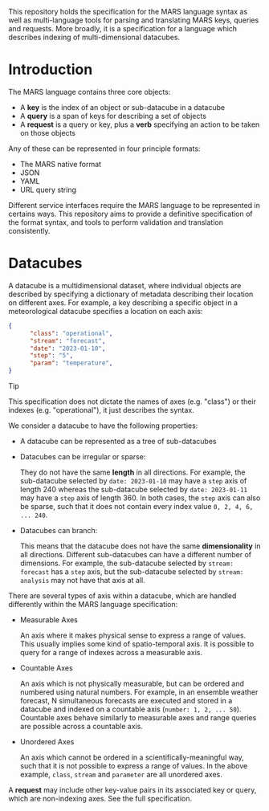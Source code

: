 
This repository holds the specification for the MARS language syntax as well as multi-language tools for parsing and translating MARS keys, queries and requests. More broadly, it is a specification for a language which describes indexing of multi-dimensional datacubes.

# Introduction

The MARS language contains three core objects:

* A **key** is the index of an object or sub-datacube in a datacube
* A **query** is a span of keys for describing a set of objects
* A **request** is a query or key, plus a **verb** specifying an action to be taken on those objects

Any of these can be represented in four principle formats:
* The MARS native format
* JSON
* YAML
* URL query string

Different service interfaces require the MARS language to be represented in certains ways. This repository aims to provide a definitive specification of the format syntax, and tools to perform validation and translation consistently.

# Datacubes

A datacube is a multidimensional dataset, where individual objects are described by specifying a dictionary of metadata describing their location on different axes. For example, a key describing a specific object in a meteorological datacube specifies a location on each axis:

```json
{
      "class": "operational",
      "stream": "forecast",
      "date": "2023-01-10",
      "step": "5",
      "param": "temperature",
}
```
> [!TIP]
> This specification does not dictate the names of axes (e.g. "class") or their indexes (e.g. "operational"), it just describes the syntax.

We consider a datacube to have the following properties:

* A datacube can be represented as a tree of sub-datacubes

* Datacubes can be irregular or sparse:
  
  They do not have the same **length** in all directions. For example, the sub-datacube selected by `date: 2023-01-10` may have a `step` axis of length 240 whereas the sub-datacube selected by `date: 2023-01-11` may have a `step` axis of length 360. In both cases, the `step` axis can also be sparse, such that it does not contain every index value `0, 2, 4, 6, ... 240`.

* Datacubes can branch:

  This means that the datacube does not have the same **dimensionality** in all directions. Different sub-datacubes can have a different number of dimensions. For example, the sub-datacube selected by `stream: forecast` has a `step` axis, but the sub-datacube selected by `stream: analysis` may not have that axis at all.


There are several types of axis within a datacube, which are handled differently within the MARS language specification:

* Measurable Axes

  An axis where it makes physical sense to express a range of values. This usually implies some kind of spatio-temporal axis. It is possible to query for a range of indexes across a measurable axis.

* Countable Axes

  An axis which is not physically measurable, but can be ordered and numbered using natural numbers. For example, in an ensemble weather forecast, N simultaneous forecasts are executed and stored in a datacube and indexed on a countable axis (`number: 1, 2, ... 50`). Countable axes behave similarly to measurable axes and range queries are possible across a countable axis.

* Unordered Axes

  An axis which cannot be ordered in a scientifically-meaningful way, such that it is not possible to express a range of values. In the above example, `class`, `stream` and `parameter` are all unordered axes.

A **request** may include other key-value pairs in its associated key or query, which are non-indexing axes. See the full specification.
  

